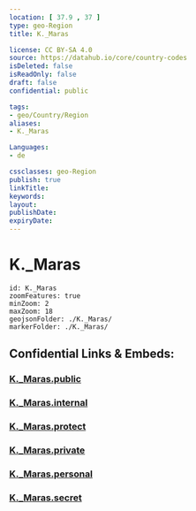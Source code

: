 ```yaml
---
location: [ 37.9 , 37 ] 
type: geo-Region
title: K._Maras

license: CC BY-SA 4.0
source: https://datahub.io/core/country-codes
isDeleted: false
isReadOnly: false
draft: false
confidential: public

tags:
- geo/Country/Region
aliases:
- K._Maras

Languages:
- de

cssclasses: geo-Region
publish: true
linkTitle: 
keywords: 
layout: 
publishDate: 
expiryDate: 
---
```


# K._Maras

```leaflet
id: K._Maras
zoomFeatures: true 
minZoom: 2 
maxZoom: 18
geojsonFolder: ./K._Maras/
markerFolder: ./K._Maras/
```


## Confidential Links & Embeds: 

### [K._Maras.public](/_public/\Earth\Continent\Europe\Europe~East\Turkey\Provinces~TurkeyK._Maras.public.md) 

### [K._Maras.internal](/_internal/\Earth\Continent\Europe\Europe~East\Turkey\Provinces~TurkeyK._Maras.internal.md) 

### [K._Maras.protect](/_protect/\Earth\Continent\Europe\Europe~East\Turkey\Provinces~TurkeyK._Maras.protect.md) 

### [K._Maras.private](/_private/\Earth\Continent\Europe\Europe~East\Turkey\Provinces~TurkeyK._Maras.private.md) 

### [K._Maras.personal](/_personal/\Earth\Continent\Europe\Europe~East\Turkey\Provinces~TurkeyK._Maras.personal.md) 

### [K._Maras.secret](/_secret/\Earth\Continent\Europe\Europe~East\Turkey\Provinces~TurkeyK._Maras.secret.md)

